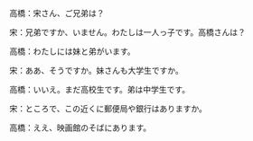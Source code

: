 高橋：宋さん、ご兄弟は？

宋：兄弟ですか、いません。わたしは一人っ子です。高橋さんは？

高橋：わたしには妹と弟がいます。

宋：ああ、そうですか。妹さんも大学生ですか。

高橋：いいえ。まだ高校生です。弟は中学生です。

宋：ところで、この近くに郵便局や銀行はありますか。

高橋：ええ、映画館のそばにあります。